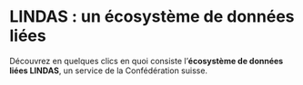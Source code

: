 # LINDAS : un écosystème de données liées

Découvrez en quelques clics en quoi consiste l’**écosystème de données liées LINDAS**, un service de la Confédération suisse. 
